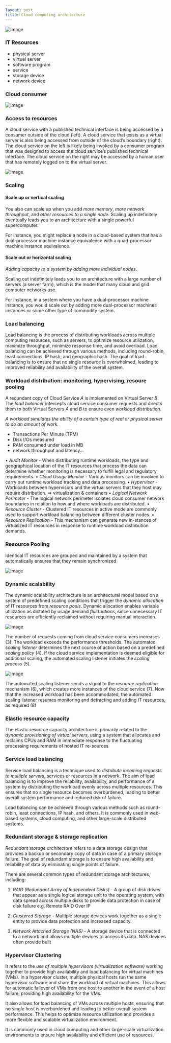 ```yaml
---
layout: post
title: Cloud computing architecture
---
```


![image](https://user-images.githubusercontent.com/109908559/217190814-888b46ac-383f-4030-977e-e0dca9cc8ec1.png)

### IT Resources

- physical server
- virtuel server
- software program
- service
- storage device
- network device

### Cloud consumer

![image](https://user-images.githubusercontent.com/109908559/217191286-f7f5f9d4-ad4e-4093-999b-5eab89dd8677.png)

### Access to resources

A cloud service with a published technical interface is being accessed by a consumer outside of the cloud (left). A cloud
service that exists as a virtual server is also being accessed from outside of the cloud’s boundary (right). The cloud service
on the left is likely being invoked by a consumer program that was designed to access the cloud service’s published technical
interface. The cloud service on the right may be accessed by a human user that has remotely logged on to the virtual server.

![image](https://user-images.githubusercontent.com/109908559/217192023-11fee077-e76f-492d-a23d-239e1633c5f1.png)

### Scaling

#### Scale up or vertical scaling

You also can scale up when you add *more memory*, *more network throughput*, and
*other resources to a single node*. Scaling up indefinitely eventually leads you to an architecture with a single powerful supercomputer.

For instance, you might replace a node in a cloud-based system that has a dual-processor machine instance equivalence
with a quad-processor machine instance equivalence. 

#### Scale out or horizontal scaling

*Adding capacity to a system by adding more individual nodes*.

Scaling out indefinitely leads you to an architecture with a large number of servers (a server farm), which is the model that many
cloud and grid computer networks use.

For instance, in a system where you have a dual-processor machine instance, you would scale out by adding more dual-processor machines instances or some other type of commodity system.

### Load balancing

Load balancing is the process of distributing workloads across multiple computing resources, such as servers, to optimize resource utilization, maximize throughput, minimize response time, and avoid overload. Load balancing can be achieved through various methods, including round-robin, least connections, IP hash, and geographic hash. The goal of load balancing is to ensure that no single resource is overwhelmed, leading to improved reliability and availability of the overall system.

### Workload distribution: monitoring, hypervising, resoure pooling

A redundant copy of Cloud Service $A$ is implemented on Virtual Server $B$. The *load balancer* intercepts cloud service
consumer requests and directs them to both Virtual Servers $A$ and $B$ to ensure even *workload distribution*.

*A workload simulates the ability of a certain type of real or physical server to do an amount of work.*
- Transactions Per Minute (TPM)
- Disk I/Os measured
- RAM consumed under load in MB
- network throughput and latency...

• *Audit Monitor* - When distributing runtime workloads, the type and geographical
location of the IT resources that process the data can determine whether
monitoring is necessary to fulfill legal and regulatory requirements.
• *Cloud Usage Monitor* - Various monitors can be involved to carry out runtime
workload tracking and data processing.
• *Hypervisor* - Workloads between hypervisors and the virtual servers that they
host may require distribution. => virtualization & containers
• *Logical Network Perimeter* - The logical network perimeter isolates cloud
consumer network boundaries in relation to how and where workloads are
distributed.
• *Resource Cluster* - Clustered IT resources in active mode are commonly used to
support workload balancing between different cluster nodes.
• *Resource Replication* - This mechanism can generate new in-stances of
virtualized IT resources in response to runtime workload distribution demands.

### Resource Pooling

Identical IT resources are grouped and maintained by a system that automatically ensures that they remain synchronized

![image](https://user-images.githubusercontent.com/109908559/217198051-b92cc8a5-d260-42fb-b979-3abcadf84aed.png)

### Dynamic scalability

The dynamic scalability architecture is an architectural model based on a system of predefined scaling
conditions that trigger the *dynamic allocation* of IT resources from *resource pools*. Dynamic allocation enables variable utilization as dictated by usage demand *fluctuations*, since unnecessary IT resources are efficiently
reclaimed without requiring manual interaction.

![image](https://user-images.githubusercontent.com/109908559/217199887-f8096f1c-d036-4671-94f6-19dba668b8a8.png)

The number of requests coming from cloud service consumers increases (3). The workload exceeds the performance thresholds. The automated *scaling listener*
determines the next course of action based on a predefined *scaling policy* (4). If the cloud service implementation is deemed eligible for additional scaling, the
automated scaling listener initiates the *scaling process* (5).

![image](https://user-images.githubusercontent.com/109908559/217200118-41c2569b-b031-4387-9731-8a064f0e6f3d.png)

The automated scaling listener sends a signal to the *resource replication* mechanism (6), which creates more instances of the cloud service (7). Now that the increased workload has been accommodated, the automated scaling listener resumes monitoring and detracting and adding IT resources, as required (8)

### Elastic resource capacity

The elastic resource capacity architecture is primarily related to the
*dynamic provisioning of virtual servers*, using a system that allocates
and reclaims CPUs and RAM in immediate response to the fluctuating
processing requirements of hosted IT re-sources

### Service load balancing

Service load balancing is a technique used to *distribute incoming requests to multiple servers*, services or resources in a network. The aim of load balancing is to improve the reliability, availability, and performance of a system by distributing the workload evenly across multiple resources. This ensures that no single resource becomes overburdened, leading to better overall system performance and reduced risk of failure.

Load balancing can be achieved through various methods such as round-robin, least connections, IP hash, and others. It is commonly used in web-based systems, cloud computing, and other large-scale distributed systems.

### Redundant storage & storage replication

*Redundant storage architecture* refers to a data storage design that provides a backup or secondary copy of data in case of a primary storage failure. The goal of redundant storage is to ensure high availability and reliability of data by eliminating single points of failure.

There are several common types of redundant storage architectures, including:

1. *RAID (Redundant Array of Independent Disks)* - A group of disk drives that appear as a single logical storage unit to the operating system, with data spread across multiple disks to provide data protection in case of disk failure e.g. Remote RAID Over IP

2. *Clustered Storage* - Multiple storage devices work together as a single entity to provide data protection and increased capacity.

3. *Network Attached Storage (NAS)* - A storage device that is connected to a network and allows multiple devices to access its data. NAS devices often provide built
    
### Hypervisor Clustering

It refers to the *use of multiple hypervisors (virtualization software)* working together to provide high availability and load balancing for virtual machines (VMs). In a hypervisor cluster, multiple physical hosts run the same hypervisor software and share the workload of virtual machines. This allows for automatic failover of VMs from one host to another in the event of a host failure, providing high availability for the VMs.

It also allows for load balancing of VMs across multiple hosts, ensuring that no single host is overburdened and leading to better overall system performance. This helps to optimize resource utilization and provides a more flexible and scalable virtualization environment.

It is commonly used in cloud computing and other large-scale virtualization environments to ensure high availability and efficient use of resources.
